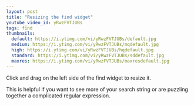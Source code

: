 ```yaml
---
layout: post
title: "Resizing the find widget"
youtube_video_id: yRwzFVTJUBs
tags: find
thumbnails:
  default: https://i.ytimg.com/vi/yRwzFVTJUBs/default.jpg
  medium: https://i.ytimg.com/vi/yRwzFVTJUBs/mqdefault.jpg
  high: https://i.ytimg.com/vi/yRwzFVTJUBs/hqdefault.jpg
  standard: https://i.ytimg.com/vi/yRwzFVTJUBs/sddefault.jpg
  maxres: https://i.ytimg.com/vi/yRwzFVTJUBs/maxresdefault.jpg
---
```


Click and drag on the left side of the find widget to resize it.

This is helpful if you want to see more of your search string or are puzzling together a complicated regular expression.
